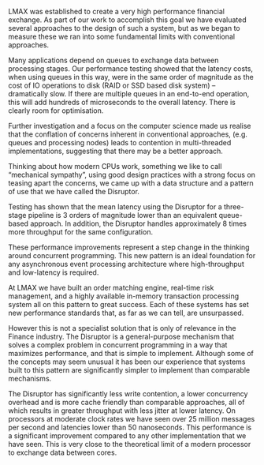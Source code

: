 LMAX was established to create a very high performance financial exchange. As part of our work to accomplish this goal we have evaluated several approaches to the design of such a system, but as we began to measure these we ran into some fundamental limits with conventional approaches.

Many applications depend on queues to exchange data between processing stages. Our performance testing showed that the latency costs, when using queues in this way, were in the same order of magnitude as the cost of IO operations to disk (RAID or SSD based disk system) – dramatically slow. If there are multiple queues in an end-to-end operation, this will add hundreds of microseconds to the overall latency. There is clearly room for optimisation.

Further investigation and a focus on the computer science made us realise that the conflation of concerns inherent in conventional approaches, (e.g. queues and processing nodes) leads to contention in multi-threaded implementations, suggesting that there may be a better approach.

Thinking about how modern CPUs work, something we like to call “mechanical sympathy”, using good design practices with a strong focus on teasing apart the concerns, we came up with a data structure and a pattern of use that we have called the Disruptor.

Testing has shown that the mean latency using the Disruptor for a three-stage pipeline is 3 orders of magnitude lower than an equivalent queue-based approach. In addition, the Disruptor handles approximately 8 times more throughput for the same configuration.

These performance improvements represent a step change in the thinking around concurrent programming. This new pattern is an ideal foundation for any asynchronous event processing architecture where high-throughput and low-latency is required.

At LMAX we have built an order matching engine, real-time risk management, and a highly available in-memory transaction processing system all on this pattern to great success. Each of these systems has set new performance standards that, as far as we can tell, are unsurpassed.

However this is not a specialist solution that is only of relevance in the Finance industry. The Disruptor is a general-purpose mechanism that solves a complex problem in concurrent programming in a way that maximizes performance, and that is simple to implement. Although some of the concepts may seem unusual it has been our experience that systems built to this pattern are significantly simpler to implement than comparable mechanisms.

The Disruptor has significantly less write contention, a lower concurrency overhead and is more cache friendly than comparable approaches, all of which results in greater throughput with less jitter at lower latency. On processors at moderate clock rates we have seen over 25 million messages per second and latencies lower than 50 nanoseconds. This performance is a significant improvement compared to any other implementation that we have seen. This is very close to the theoretical limit of a modern processor to exchange data between cores.
